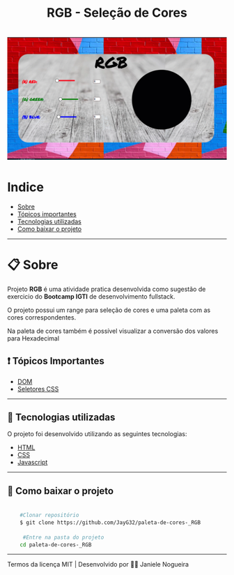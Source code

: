 <h1 align="center"> RGB - Seleção de Cores<h1>
<h1> <img src="img/rgb.gif" alt=""> <h1>

# Indice
- [Sobre](#-sobre)
- [Tópicos importantes](#-tópicos-importantes)
- [Tecnologias utilizadas](#-tecnologias-utilizadas)
- [Como baixar o projeto](#-como-baixar-o-projeto)

---

# 📋 Sobre
Projeto **RGB** é uma atividade pratica desenvolvida como sugestão de exercicio do **Bootcamp IGTI** de desenvolvimento fullstack.

O projeto possui um range para seleção de cores e uma paleta com as cores correspondentes.

Na paleta de cores também é possível visualizar a conversão dos valores para Hexadecimal


##  ❗ Tópicos Importantes
- [DOM](https://www.w3schools.com/js/js_htmldom.asp)
- [Seletores CSS](https://developer.mozilla.org/pt-BR/docs/Web/CSS/Getting_Started/Seletores)

---

## 🚀 Tecnologias utilizadas 

O projeto foi desenvolvido utilizando as seguintes tecnologias:

- [HTML](https://www.w3schools.com/html/)
- [CSS](https://www.w3schools.com/css/default.asp)
- [Javascript](https://www.w3schools.com/js/default.asp)


---

## 📁 Como baixar o projeto
```bash

    #Clonar repositório
    $ git clone https://github.com/JayG32/paleta-de-cores-_RGB

     #Entre na pasta do projeto
    cd paleta-de-cores-_RGB

```

---
Termos da licença MIT  |  Desenvolvido por 👩‍💻 Janiele Nogueira